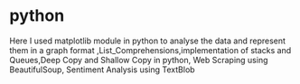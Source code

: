 # python
Here I used matplotlib module in python to analyse the data and represent them in a graph format
,List_Comprehensions,implementation of stacks and Queues,Deep Copy and Shallow Copy in python,
Web Scraping using BeautifulSoup,
Sentiment Analysis using TextBlob
